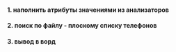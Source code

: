 #### 1. наполнить атрибуты значениями из анализаторов
#### 2. поиск по файлу - плоскому списку телефонов
#### 3. вывод в ворд